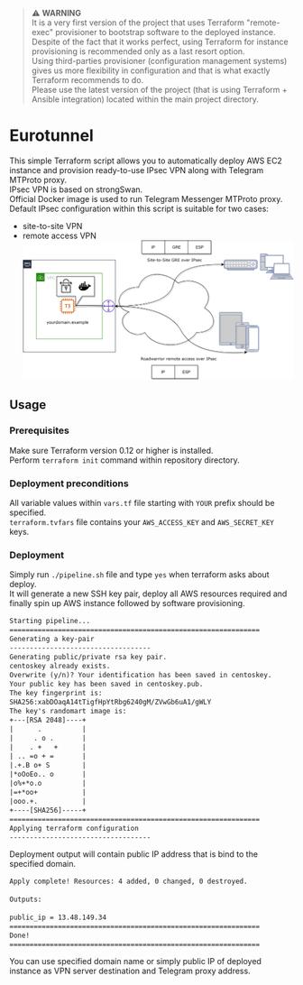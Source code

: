 > :warning: **WARNING**  
> It is a very first version of the project that uses Terraform "remote-exec" provisioner to bootstrap software to the deployed instance.  
> Despite of the fact that it works perfect, using Terraform for instance provisioning is recommended only as a last resort option.  
> Using third-parties provisioner (configuration management systems) gives us more flexibility in configuration and that is what exactly Terraform recommends to do.  
> Please use the latest version of the project (that is using Terraform + Ansible integration) located within the main project directory.  

# Eurotunnel
This simple Terraform script allows you to automatically deploy AWS EC2 instance and provision ready-to-use IPsec VPN along with Telegram MTProto proxy.  
IPsec VPN is based on strongSwan.  
Official Docker image is used to run Telegram Messenger MTProto proxy.  
Default IPsec configuration within this script is suitable for two cases:
- site-to-site VPN
- remote access VPN  
![Alt text](../images/scheme.png?raw=true "Deployed scheme")
## Usage
### Prerequisites
Make sure Terraform version 0.12 or higher is installed.  
Perform `terraform init` command within repository directory.  
### Deployment preconditions
All variable values within `vars.tf` file starting with `YOUR` prefix should be specified.  
`terraform.tvfars` file contains your `AWS_ACCESS_KEY` and `AWS_SECRET_KEY` keys.  
### Deployment
Simply run `./pipeline.sh` file and type `yes` when terraform asks about deploy.  
It will generate a new SSH key pair, deploy all AWS resources required and finally spin up AWS instance followed by software provisioning.  
```
Starting pipeline...
==============================================================
Generating a key-pair
-----------------------------------
Generating public/private rsa key pair.
centoskey already exists.
Overwrite (y/n)? Your identification has been saved in centoskey.
Your public key has been saved in centoskey.pub.
The key fingerprint is:
SHA256:xabDOaqA14tTigfHpYtRbg6240gM/ZVwGb6uA1/gWLY
The key's randomart image is:
+---[RSA 2048]----+
|      .          |
|     . o .       |
|    . +   +      |
| .. =o + =       |
|.+.B o+ S        |
|*oOoEo.. o       |
|o%+*o.o          |
|=+*oo+           |
|ooo.+.           |
+----[SHA256]-----+
==============================================================
Applying terraform configuration
-----------------------------------
```
Deployment output will contain public IP address that is bind to the specified domain.
```
Apply complete! Resources: 4 added, 0 changed, 0 destroyed.

Outputs:

public_ip = 13.48.149.34
==============================================================
Done!
==============================================================
```
You can use specified domain name or simply public IP of deployed instance as VPN server destination and Telegram proxy address.  
